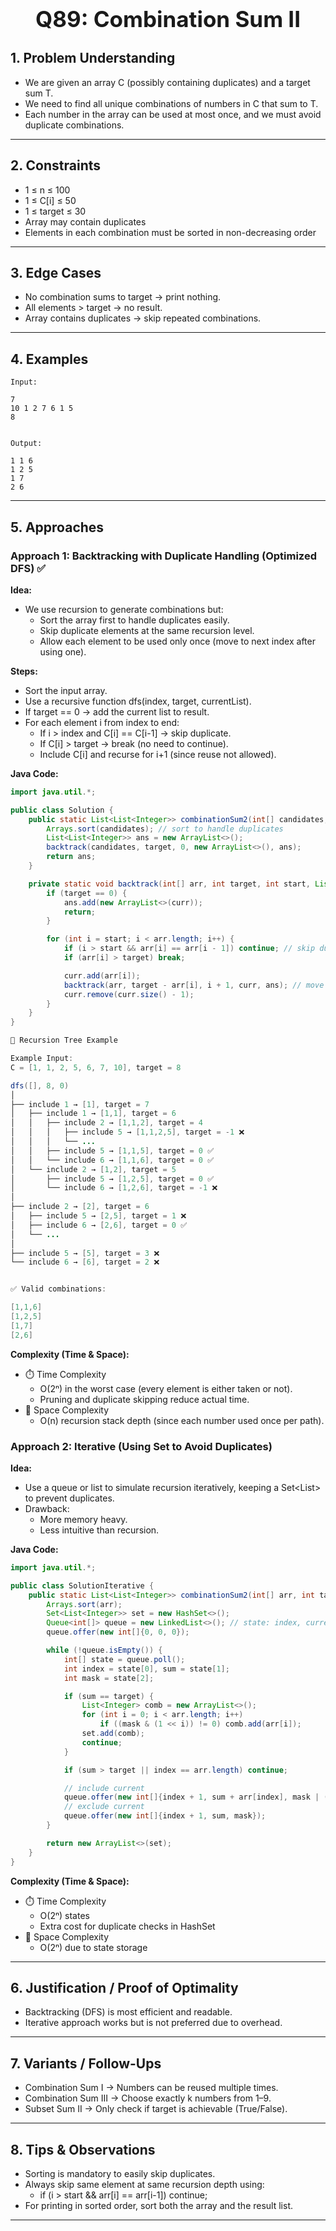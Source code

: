 <!-- #region 89-Combination Sum II -->

<h1 style="text-align:center; font-size:2.5em; font-weight:bold;">Q89: Combination Sum II</h1>

## 1. Problem Understanding

- We are given an array C (possibly containing duplicates) and a target sum T.
- We need to find all unique combinations of numbers in C that sum to T.
- Each number in the array can be used at most once, and we must avoid duplicate combinations.
---

## 2. Constraints

- 1 ≤ n ≤ 100
- 1 ≤ C[i] ≤ 50
- 1 ≤ target ≤ 30
- Array may contain duplicates
- Elements in each combination must be sorted in non-decreasing order
---

## 3. Edge Cases

- No combination sums to target → print nothing.
- All elements > target → no result.
- Array contains duplicates → skip repeated combinations.
---

## 4. Examples

```text
Input:

7
10 1 2 7 6 1 5
8


Output:

1 1 6
1 2 5
1 7
2 6
```

---

## 5. Approaches

### Approach 1: Backtracking with Duplicate Handling (Optimized DFS) ✅

**Idea:**
- We use recursion to generate combinations but:
  * Sort the array first to handle duplicates easily.
  * Skip duplicate elements at the same recursion level.
  * Allow each element to be used only once (move to next index after using one).

**Steps:**
- Sort the input array.
- Use a recursive function dfs(index, target, currentList).
- If target == 0 → add the current list to result.
- For each element i from index to end:
  * If i > index and C[i] == C[i-1] → skip duplicate.
  * If C[i] > target → break (no need to continue).
  * Include C[i] and recurse for i+1 (since reuse not allowed).

**Java Code:**
```java
import java.util.*;

public class Solution {
    public static List<List<Integer>> combinationSum2(int[] candidates, int target) {
        Arrays.sort(candidates); // sort to handle duplicates
        List<List<Integer>> ans = new ArrayList<>();
        backtrack(candidates, target, 0, new ArrayList<>(), ans);
        return ans;
    }

    private static void backtrack(int[] arr, int target, int start, List<Integer> curr, List<List<Integer>> ans) {
        if (target == 0) {
            ans.add(new ArrayList<>(curr));
            return;
        }

        for (int i = start; i < arr.length; i++) {
            if (i > start && arr[i] == arr[i - 1]) continue; // skip duplicates
            if (arr[i] > target) break;

            curr.add(arr[i]);
            backtrack(arr, target - arr[i], i + 1, curr, ans); // move to next index
            curr.remove(curr.size() - 1);
        }
    }
}

🌳 Recursion Tree Example

Example Input:
C = [1, 1, 2, 5, 6, 7, 10], target = 8

dfs([], 8, 0)
│
├── include 1 → [1], target = 7
│   ├── include 1 → [1,1], target = 6
│   │   ├── include 2 → [1,1,2], target = 4
│   │   │   ├── include 5 → [1,1,2,5], target = -1 ❌
│   │   │   └── ...
│   │   ├── include 5 → [1,1,5], target = 0 ✅
│   │   └── include 6 → [1,1,6], target = 0 ✅
│   └── include 2 → [1,2], target = 5
│       ├── include 5 → [1,2,5], target = 0 ✅
│       └── include 6 → [1,2,6], target = -1 ❌
│
├── include 2 → [2], target = 6
│   ├── include 5 → [2,5], target = 1 ❌
│   ├── include 6 → [2,6], target = 0 ✅
│   └── ...
│
├── include 5 → [5], target = 3 ❌
└── include 6 → [6], target = 2 ❌


✅ Valid combinations:

[1,1,6]
[1,2,5]
[1,7]
[2,6]
```

**Complexity (Time & Space):**
- ⏱️ Time Complexity
  * O(2ⁿ) in the worst case (every element is either taken or not).
  * Pruning and duplicate skipping reduce actual time.
- 💾 Space Complexity
  * O(n) recursion stack depth (since each number used once per path).

### Approach 2: Iterative (Using Set to Avoid Duplicates)

**Idea:**
- Use a queue or list to simulate recursion iteratively, keeping a Set<List<Integer>> to prevent duplicates.
- Drawback:
  * More memory heavy.
  * Less intuitive than recursion.

**Java Code:**
```java
import java.util.*;

public class SolutionIterative {
    public static List<List<Integer>> combinationSum2(int[] arr, int target) {
        Arrays.sort(arr);
        Set<List<Integer>> set = new HashSet<>();
        Queue<int[]> queue = new LinkedList<>(); // state: index, current sum, mask bit
        queue.offer(new int[]{0, 0, 0});

        while (!queue.isEmpty()) {
            int[] state = queue.poll();
            int index = state[0], sum = state[1];
            int mask = state[2];

            if (sum == target) {
                List<Integer> comb = new ArrayList<>();
                for (int i = 0; i < arr.length; i++)
                    if ((mask & (1 << i)) != 0) comb.add(arr[i]);
                set.add(comb);
                continue;
            }

            if (sum > target || index == arr.length) continue;

            // include current
            queue.offer(new int[]{index + 1, sum + arr[index], mask | (1 << index)});
            // exclude current
            queue.offer(new int[]{index + 1, sum, mask});
        }

        return new ArrayList<>(set);
    }
}
```

**Complexity (Time & Space):**
- ⏱️ Time Complexity
  * O(2ⁿ) states
  * Extra cost for duplicate checks in HashSet
- 💾 Space Complexity
  * O(2ⁿ) due to state storage

---

## 6. Justification / Proof of Optimality

- Backtracking (DFS) is most efficient and readable.
- Iterative approach works but is not preferred due to overhead.
---

## 7. Variants / Follow-Ups

- Combination Sum I → Numbers can be reused multiple times.
- Combination Sum III → Choose exactly k numbers from 1–9.
- Subset Sum II → Only check if target is achievable (True/False).
---

## 8. Tips & Observations

- Sorting is mandatory to easily skip duplicates.
- Always skip same element at same recursion depth using:
  * if (i > start && arr[i] == arr[i-1]) continue;
- For printing in sorted order, sort both the array and the result list.
---

<!-- #endregion -->
